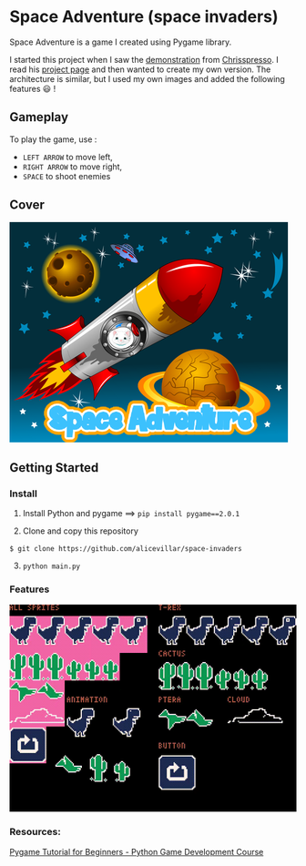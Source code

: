 # Space Adventure (space invaders)

Space Adventure is a game I created using Pygame library. 

I started this project when I saw the [demonstration](https://www.youtube.com/watch?v=vhiO4WsHA6c) from [Chrisspresso](https://github.com/Chrispresso/SnakeAI).
I read his [project page](https://chrispresso.io/AI_Learns_To_Play_Snake) and then wanted to create my own version.
The architecture is similar, but I used my own images and added the following features :smiley: !


## Gameplay  

To play the game, use :
 
- `LEFT ARROW` to move left,
- `RIGHT ARROW` to move right,
- `SPACE` to shoot enemies  
 
## Cover

![print](cover.png)

## Getting Started

### Install

1. Install Python and pygame ==> `pip install pygame==2.0.1`

2. Clone and copy this repository

```
$ git clone https://github.com/alicevillar/space-invaders
```

3. `python main.py`
 
### Features
 

![sprite](https://github.com/dannyso16/pynasour/blob/master/media/sprite.gif)

### Resources:

[Pygame Tutorial for Beginners - Python Game Development Course](https://www.youtube.com/watch?v=FfWpgLFMI7w&t=6893s)
